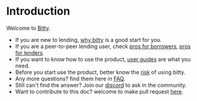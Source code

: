 # Introduction

Welcome to [Bitty](https://bitty.io).

* If you are new to lending, [why bitty](introduction/why.md) is a good start for you.
* If you are a peer-to-peer lending user, check [pros for borrowers](introduction/pros-for-borrower/), [pros for lenders](introduction/pros-for-lender/).
* If you want to know how to use the product, [user guides](user-guides/) are what you need.
* Before you start use the product, better know the [risk](risk/) of using bitty.
* Any more questions? find them here in [FAQ](faq/).
* Still can't find the answer? Join our [discord](http://discord.bitty.io) to ask in the community.
* Want to contribute to this doc? welcome to make pull request [here](https://github.com/BittyIO/gitbook).
